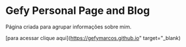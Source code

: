 # Gefy Personal Page and Blog

Página criada para agrupar informações sobre mim.

[para acessar clique aqui](https://gefymarcos.github.io" target="_blank)
